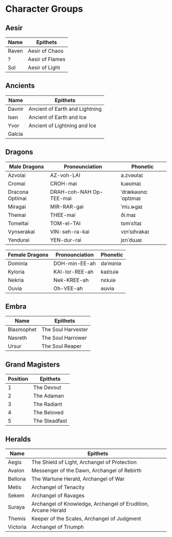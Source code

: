 # Character Groups

## Aesir

|       Name |           Epithets |
| ---------- | ------------------ |
|      Raven |     Aesir of Chaos |
|          ? |    Aesir of Flames |
|        Sol |     Aesir of Light |

## Ancients

|   Name |                       Epithets |
| ------ | ------------------------------ |
| Davnir | Ancient of Earth and Lightning |
|   Isen |       Ancient of Earth and Ice |
|   Yvor |   Ancient of Lightning and Ice |
| Galcia |                                |

## Dragons

| Male Dragons    | Pronounciation          | Phonetic            |
| --------------- | ----------------------- | ------------------- |
| Azvolai         | AZ-voh-LAI              | a.zvəʊlaɪ           |
| Cromai          | CROH-mai                | kɹəʊmaɪ             |
| Dracona Optimai | DRAH-coh-NAH Op-TEE-mai | ˈdrækəʊnɑː ˈɑptɪmaɪ |
| Miragai         | MIR-RAR-gai             | ˈmiɹ.ɚgaɪ           |
| Themai          | THEE-mai                | ðiːmaɪ              |
| Tomeltai        | TOM-el-TAI              | tɒmˈɛltaɪ           |
| Vynserakai      | VIN-seh-ra-kai          | vɪnˈsɪhɾakaɪ        |
| Yendurai        | YEN-dur-rai             | jɛnˈdʊɹaɪ           |

| Female Dragons | Pronounciation | Phonetic |
| -------------- | -------------- | -------- |
| Dominia        | DOH-min-EE-ah  | dəˈmɪniə |
| Kyloria        | KAI-lor-REE-ah | kaɪlɔɹiə |
| Nekria         | Nek-KREE-ah    | nɛkɹiə   |
| Ouvia          | Oh-VEE-ah      | əʊviə    |

## Embra

|       Name |           Epithets |
| ---------- | ------------------ |
| Blasmophet | The Soul Harvester |
|    Nasreth |  The Soul Harrower |
|      Ursur |    The Soul Reaper |

## Grand Magisters

| Position |       Epithets |
| -------- | -------------- |
|        1 |     The Devout |
|        2 |     The Adaman |
|        3 |    The Radiant |
|        4 |    The Beloved |
|        5 |  The Steadfast |

## Heralds

|     Name |                                                      Epithets |
| -------- | ------------------------------------------------------------- |
|    Aegis |                  The Shield of Light, Archangel of Protection |
|   Avalon |                   Messenger of the Dawn, Archangel of Rebirth |
|  Bellona |                          The Wartune Herald, Archangel of War |
|    Metis |                                         Archangel of Tenacity |
|    Sekem |                                          Archangel of Ravages |
|   Suraya | Archangel of Knowledge, Archangel of Erudition, Arcane Herald |
|   Themis |                   Keeper of the Scales, Archangel of Judgment |
| Victoria |                                          Archangel of Triumph |
